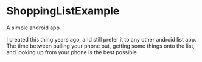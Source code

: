 ShoppingListExample
===================

A simple android app

I created this thing years ago, and still prefer it to any other android list app. The time between pulling your phone out, getting some things onto the list, and looking up from your phone is the best possible.
